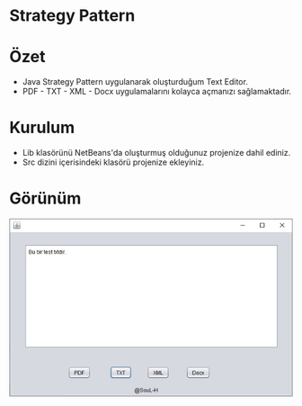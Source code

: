 # Strategy Pattern


# Özet
* Java Strategy Pattern uygulanarak oluşturduğum Text Editor.
* PDF - TXT - XML - Docx uygulamalarını kolayca açmanızı sağlamaktadır.

# Kurulum
* Lib klasörünü NetBeans'da oluşturmuş olduğunuz projenize dahil ediniz.
* Src dizini içerisindeki klasörü projenize ekleyiniz.

# Görünüm
<p align="center">
    <img src="https://github.com/SouL-H/Design-Pattern/blob/master/Strategy%20Pattern/img/img1.jpg?raw=true"  alt="Observer">
 
</p>

